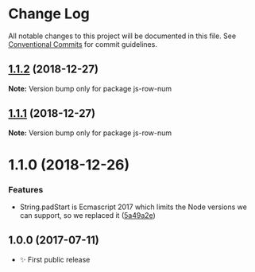 # Change Log

All notable changes to this project will be documented in this file.
See [Conventional Commits](https://conventionalcommits.org) for commit guidelines.

## [1.1.2](https://bitbucket.org/codsen/codsen/src/master/packages/js-row-num/compare/js-row-num@1.1.1...js-row-num@1.1.2) (2018-12-27)

**Note:** Version bump only for package js-row-num





## [1.1.1](https://bitbucket.org/codsen/codsen/src/master/packages/js-row-num/compare/js-row-num@1.1.0...js-row-num@1.1.1) (2018-12-27)

**Note:** Version bump only for package js-row-num





# 1.1.0 (2018-12-26)


### Features

* String.padStart is Ecmascript 2017 which limits the Node versions we can support, so we replaced it ([5a49a2e](https://bitbucket.org/codsen/codsen/src/master/packages/js-row-num/commits/5a49a2e))





## 1.0.0 (2017-07-11)

- ✨ First public release
